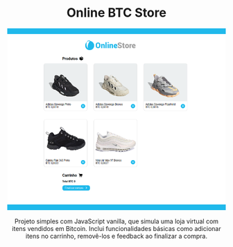 <h1 align="center">Online BTC Store</h1>

<div align="center">
  <img src="./assets/online-btc-store.png" width="600px" />
</div>

<p></p>
<p align="center">Projeto simples com JavaScript vanilla, que simula uma loja virtual com itens vendidos em Bitcoin. Inclui funcionalidades básicas como adicionar itens no carrinho, removê-los e feedback ao finalizar a compra.</p>
